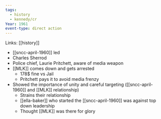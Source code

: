 ```yaml
---
tags:
  - history
  - kennedy/cr
Year: 1961
event-type: direct action
---
```

Links: [[history]]

- [[sncc-april-1960]] led
- Charles Sherrod 
- Police chief, Laurie Pritchett, aware of media weapon
- [[MLK]] comes down and gets arrested
	- 178$ fine vs Jail
	- Pritchett pays it to avoid media frenzy
- Showed the importance of unity and careful targeting ([[sncc-april-1960]] and [[MLK]] relationship)
	- Strains their relationship
	- [[ella-baker]] who started the [[sncc-april-1960]] was against top down leadership
	- Thought [[MLK]] was there for glory


